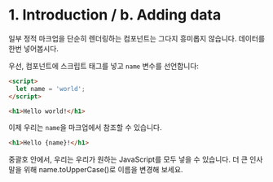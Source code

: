 # 1. Introduction / b. Adding data

일부 정적 마크업을 단순히 렌더링하는 컴포넌트는 그다지 흥미롭지 않습니다. 데이터를 한번 넣어봅시다.

우선, 컴포넌트에 스크립트 태그를 넣고 `name` 변수를 선언합니다:

```html
<script>
  let name = 'world';
</script>

<h1>Hello world!</h1>
```

이제 우리는 `name`을 마크업에서 참조할 수 있습니다.  

```html
<h1>Hello {name}!</h1>
```

중괄호 안에서, 우리는 우리가 원하는 JavaScript를 모두 넣을 수 있습니다. 더 큰 인사말을 위해 name.toUpperCase()로 이름을 변경해 보세요.
